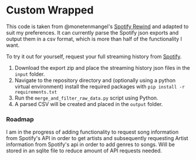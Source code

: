 # Custom Wrapped

This code is taken from @monetenmangel's [Spotify Rewind](https://github.com/monetenmangel/Spotify-Rewind) and adapted to suit my preferences. It can currently parse the Spotify json exports and output them in a csv format, which is more than half of the functionality I want.

To try it out for yourself, request your full streaming history from [Spotify](https://www.spotify.com/se/account/privacy/).

1. Download the export zip and place the streaming history json files in the `input` folder.
2. Navigate to the repository directory and (optionally using a python virtual environment) install the required packages with `pip install -r requirements.txt`
3. Run the `merge_and_filter_raw_data.py` script using Python.
4. A parsed CSV will be created and placed in the `output` folder.

### Roadmap
I am in the progress of adding functionality to request song information from Spotify's API in order to get artists and subsequently requesting Artist information from Spotify's api in order to add genres to songs. Will be stored in an sqlite file to reduce amount of API requests needed.
